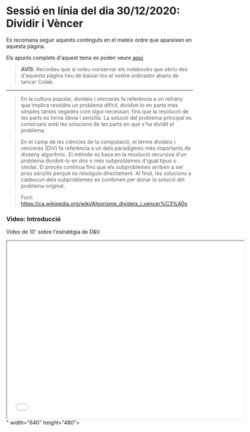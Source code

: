 # Sessió en línia del dia 30/12/2020: Dividir i Vèncer

Es recomana seguir aquests continguts en el mateix ordre que apareixen en aquesta pàgina.

Els apunts complets d'aquest tema es poden veure [aquí](https://algorismica2020.github.io/slides/dividir.html). 

> **AVÍS**: Recordeu que si voleu conservar els notebooks que obriu des d'aquesta pàgina heu de baixar-los al vostre ordinador abans de tancar Colab.


---

> En la cultura popular, divideix i venceràs fa referència a un refrany que implica resoldre un problema difícil, dividint-lo en parts més simples tantes vegades com sigui necessari, fins que la resolució de les parts es torna òbvia i senzilla. La solució del problema principal es construeix amb les solucions de les parts en que s'ha dividit el problema.

> En el camp de les ciències de la computació, el terme divideix i venceràs (DiV) fa referència a un dels paradigmes més importants de disseny algorítmic. El mètode es basa en la resolució recursiva d'un problema dividint-lo en dos o més subproblemes d'igual tipus o similar. El procés continua fins que els subproblemes arriben a ser prou senzills perquè es resolguin directament. Al final, les solucions a cadascun dels subproblemes es combinen per donar la solució del problema original.

> Font: https://ca.wikipedia.org/wiki/Algorisme_divideix_i_vencer%C3%A0s

### Video: Introducció

Video de 10' sobre l'estratègia de D&V.

<iframe src="<iframe src="https://drive.google.com/file/d/15MczHDPJgylXbh1p5K5UkUthgu0gRyTZ/preview" width="640" height="480"></iframe>" width="640" height="480"></iframe>

